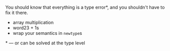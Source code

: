 You should know that everything is a type error\*, and you shouldn't have to fix
it there.

 * array multiplication
 * word23 + 1s
 * wrap your semantics in `newtype`s

\* — or can be solved at the type level
